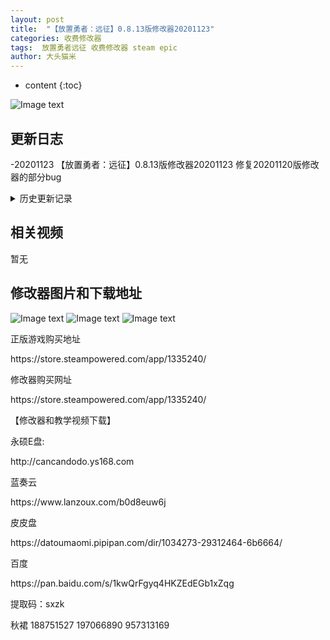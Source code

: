 ```yaml
---
layout: post
title:  "【放置勇者：远征】0.8.13版修改器20201123"
categories: 收费修改器
tags:  放置勇者远征 收费修改器 steam epic
author: 大头猫米
---
```


* content
{:toc}

![Image text](https://datoumaomi.github.io/pic/fff/fangzhiyongzheyuanzheng/logo.jpg)

##  更新日志
-20201123    【放置勇者：远征】0.8.13版修改器20201123 修复20201120版修改器的部分bug





<details>
<summary>历史更新记录</summary>
 <p></p>
 -20201120    【放置勇者：远征】0.8.13版修改器20201120
 <p></p>
 -20201113    【放置勇者：远征】0.8.12版修改器20201113
 <p></p>
 -20201111    【放置勇者：远征】0.8.11版修改器20201111
 <p></p>
 -20201030    【放置勇者：远征】Steam版0.8.10版修改器20201030
 <p></p>
 -20201024   游戏又从0.8.8的64位版升级到0.8.9,又变成了32位版...感情这打包游戏的手法飘忽不定 
更新的我快吐了..又是一次大更..总算做好了...爆肝 
 <p></p>
 -20201016 游戏升级到0.8.8版游戏从32位变成了64位 
修改器大更新...希望32位变64位不要是误操作...不然下次更新又得大更 
 <p></p>
  - 20201010  支持0.8.7版
 <p></p>
  - 20201004  增加了速度修改功能
 <p></p>
 - 20200930  支持0.8.6版
 <p></p>
  - 20200930  修复一击必杀、零击必杀、我方无敌可能无效的bug
 <p></p>
  - 20200925  支持0.8.5版
 <p></p>
</details>

## 相关视频
暂无

## 修改器图片和下载地址

![Image text](https://datoumaomi.github.io/pic/fff/fangzhiyongzheyuanzheng/1.jpg)
![Image text](https://datoumaomi.github.io/pic/fff/fangzhiyongzheyuanzheng/2.jpg)
![Image text](https://datoumaomi.github.io/pic/fff/fangzhiyongzheyuanzheng/3.jpg)


<p>正版游戏购买地址</p>
https://store.steampowered.com/app/1335240/
<p></p>

<p></p>
修改器购买网址
<p></p>
https://store.steampowered.com/app/1335240/
<p></p>
【修改器和教学视频下载】
<p></p>
永硕E盘:
<p></p>
http://cancandodo.ys168.com
<p></p>
蓝奏云
<p></p>
https://www.lanzoux.com/b0d8euw6j
<p></p>
皮皮盘
<p></p>
https://datoumaomi.pipipan.com/dir/1034273-29312464-6b6664/
<p></p>
百度
<p></p>
https://pan.baidu.com/s/1kwQrFgyq4HKZEdEGb1xZqg
<p></p>
提取码：sxzk
<p></p>
<p>秋裙 188751527 197066890 957313169</p>
